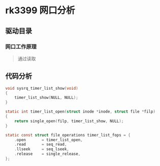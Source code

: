 # rk3399 网口分析

## 驱动目录

### 网口工作原理

>通过读取
>
>



## 代码分析

```c
void sysrq_timer_list_show(void)
{
	timer_list_show(NULL, NULL);
}

static int timer_list_open(struct inode *inode, struct file *filp)
{
	return single_open(filp, timer_list_show, NULL);
}

static const struct file_operations timer_list_fops = {
	.open		= timer_list_open,
	.read		= seq_read,
	.llseek		= seq_lseek,
	.release	= single_release,
};
```

